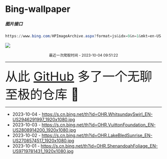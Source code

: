 # Bing-wallpaper

##### 图片接口

```powershell
https://www.bing.com/HPImageArchive.aspx?format=js&idx=0&n=1&mkt=en-US
```

 ![](https://s.cn.bing.net/th?id=OHR.WhitsundaySwirl_EN-US2946291997_1920x1080.jpg)

<p align='center' >
    <small>
        最近一次爬取时间 - 2023-10-04 09:51:22
    </small>
    <br>
    <hr>
    <font size=7>
        <small>
           从此 <a href='https://github.com/'>GitHub</a> 多了一个无聊至极的仓库  🍳
        </small>
    </font>
    <hr>
</p>


- 2023-10-04 - https://s.cn.bing.net/th?id=OHR.WhitsundaySwirl_EN-US2946291997_1920x1080.jpg 
- 2023-10-03 - https://s.cn.bing.net/th?id=OHR.VuittonFoundation_EN-US2808914200_1920x1080.jpg 
- 2023-10-02 - https://s.cn.bing.net/th?id=OHR.LakeBledSunrise_EN-US2708574517_1920x1080.jpg 
- 2023-10-01 - https://s.cn.bing.net/th?id=OHR.ShenandoahFoliage_EN-US9719781431_1920x1080.jpg 
